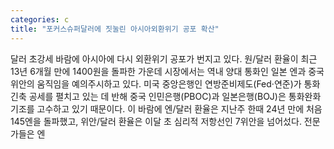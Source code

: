 ```yaml
---
categories: c
title: "포커스슈퍼달러에 짓눌린 아시아외환위기 공포 확산"
---
```

달러 초강세 바람에 아시아에 다시 외환위기 공포가 번지고 있다. 원/달러 환율이 최근 13년 6개월 만에 1400원을 돌파한 가운데 시장에서는 역내 양대 통화인 일본 엔과 중국 위안의 움직임을 예의주시하고 있다. 미국 중앙은행인 연방준비제도(Fed·연준)가 통화긴축 공세를 펼치고 있는 데 반해 중국 인민은행(PBOC)과 일본은행(BOJ)은 통화완화 기조를 고수하고 있기 때문이다. 이 바람에 엔/달러 환율은 지난주 한때 24년 만에 처음 145엔을 돌파했고, 위안/달러 환율은 이달 초 심리적 저항선인 7위안을 넘어섰다. 전문가들은 엔